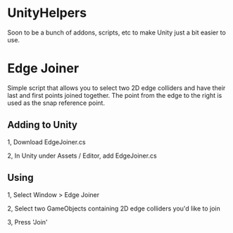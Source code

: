 # UnityHelpers
Soon to be a bunch of addons, scripts, etc to make Unity just a bit easier to use.

# Edge Joiner

Simple script that allows you to select two 2D edge colliders and have their last and first points joined together. The point from the edge to the right is used as the snap reference point.

## Adding to Unity

1, Download EdgeJoiner.cs 

2, In Unity under Assets / Editor, add EdgeJoiner.cs

## Using

1, Select Window > Edge Joiner

2, Select two GameObjects containing 2D edge colliders you'd like to join

3, Press 'Join'

